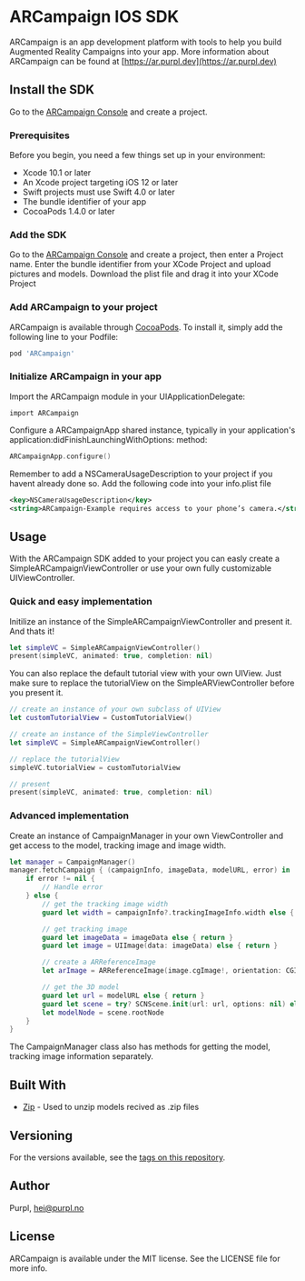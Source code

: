 # ARCampaign IOS SDK

ARCampaign is an app development platform with tools to help you build Augmented Reality Campaigns into your app. More information about ARCampaign can be found at [https://ar.purpl.dev](https://ar.purpl.dev)

## Install the SDK

Go to the [ARCampaign Console](https://ar.purpl.dev) and create a project. 

### Prerequisites

Before you begin, you need a few things set up in your environment:
* Xcode 10.1 or later
* An Xcode project targeting iOS 12 or later
* Swift projects must use Swift 4.0 or later
* The bundle identifier of your app
* CocoaPods 1.4.0 or later

### Add the SDK

Go to the [ARCampaign Console](https://ar.purpl.dev) and create a project, then enter a Project name.
Enter the bundle identifier from your XCode Project and upload pictures and models.
Download the plist file and drag it into your XCode Project

### Add ARCampaign to your project

ARCampaign is available through [CocoaPods](https://cocoapods.org). To install
it, simply add the following line to your Podfile:

```ruby
pod 'ARCampaign'
```

### Initialize ARCampaign in your app

Import the ARCampaign module in your UIApplicationDelegate:

```
import ARCampaign
```

Configure a ARCampaignApp shared instance, typically in your application's application:didFinishLaunchingWithOptions: method:

```swift
ARCampaignApp.configure()
```

Remember to add a NSCameraUsageDescription to your project if you havent already done so. Add the following code into your info.plist file

```xml
<key>NSCameraUsageDescription</key>
<string>ARCampaign-Example requires access to your phone’s camera.</string>
```

## Usage

With the ARCampaign SDK added to your project you can easly create a SimpleARCampaignViewController or use your own fully customizable UIViewController. 

### Quick and easy implementation

Initilize an instance of the SimpleARCampaignViewController  and present it. And thats it!

```swift
let simpleVC = SimpleARCampaignViewController()
present(simpleVC, animated: true, completion: nil)
```

You can also replace the default tutorial view with your own UIView. Just make sure to replace the tutorialView on the SimpleARViewController before you present it.

```swift
// create an instance of your own subclass of UIView
let customTutorialView = CustomTutorialView()

// create an instance of the SimpleViewController
let simpleVC = SimpleARCampaignViewController()

// replace the tutorialView
simpleVC.tutorialView = customTutorialView

// present 
present(simpleVC, animated: true, completion: nil)
```

### Advanced implementation

Create an instance of CampaignManager in your own ViewController and get access to the model, tracking image and image width.

```swift
let manager = CampaignManager()
manager.fetchCampaign { (campaignInfo, imageData, modelURL, error) in
    if error != nil {
        // Handle error
    } else {
        // get the tracking image width
        guard let width = campaignInfo?.trackingImageInfo.width else { return }

        // get tracking image
        guard let imageData = imageData else { return }
        guard let image = UIImage(data: imageData) else { return }

        // create a ARReferenceImage
        let arImage = ARReferenceImage(image.cgImage!, orientation: CGImagePropertyOrientation.up, physicalWidth: CGFloat(width))

        // get the 3D model
        guard let url = modelURL else { return }
        guard let scene = try? SCNScene.init(url: url, options: nil) else { return }
        let modelNode = scene.rootNode
    }
}
```

The CampaignManager class also has methods for getting the model, tracking image information separately.


## Built With

* [Zip](https://github.com/marmelroy/Zip) - Used to unzip models recived as .zip files

## Versioning

For the versions available, see the [tags on this repository](https://github.com/purplos/ARCampaignIOS/tags). 

## Author

Purpl, hei@purpl.no

## License

ARCampaign is available under the MIT license. See the LICENSE file for more info.
